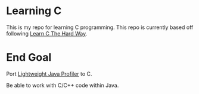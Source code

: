 # Learning C

This is my repo for learning C programming.  This repo is currently based off following [Learn C The Hard Way](http://c.learncodethehardway.org/book/).

# End Goal

Port [Lightweight Java Profiler](https://github.com/dcapwell/lightweight-java-profiler) to C.

Be able to work with C/C++ code within Java.
